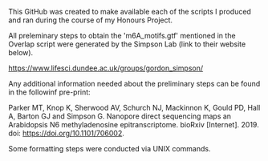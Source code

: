 This GitHub was created to make available each of the scripts I produced and ran during the course of my Honours Project.

All preleminary steps to obtain the 'm6A_motifs.gtf' mentioned in the Overlap script were generated by the Simpson Lab (link to their website below).

https://www.lifesci.dundee.ac.uk/groups/gordon_simpson/

Any additional information needed about the preliminary steps can be found in the followinf pre-print:

Parker MT, Knop K, Sherwood AV, Schurch NJ, Mackinnon K, Gould PD, Hall A, Barton GJ and Simpson G. Nanopore direct sequencing maps an Arabidopsis N6 methyladenosine epitranscriptome. bioRxiv [Internet]. 2019. doi: https://doi.org/10.1101/706002.

Some formatting steps were conducted via UNIX commands.
